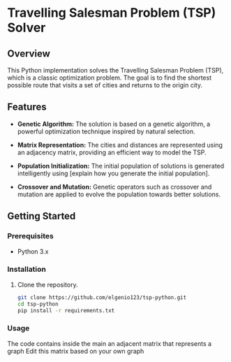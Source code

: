# Travelling Salesman Problem (TSP) Solver

## Overview
This Python implementation solves the Travelling Salesman Problem (TSP), which is a classic optimization problem. The goal is to find the shortest possible route that visits a set of cities and returns to the origin city.

## Features
- **Genetic Algorithm:** The solution is based on a genetic algorithm, a powerful optimization technique inspired by natural selection.

- **Matrix Representation:** The cities and distances are represented using an adjacency matrix, providing an efficient way to model the TSP.

- **Population Initialization:** The initial population of solutions is generated intelligently using [explain how you generate the initial population].

- **Crossover and Mutation:** Genetic operators such as crossover and mutation are applied to evolve the population towards better solutions.

## Getting Started
### Prerequisites
- Python 3.x

### Installation
1. Clone the repository.
   ```bash
   git clone https://github.com/elgenio123/tsp-python.git
   cd tsp-python
   pip install -r requirements.txt
### Usage
The code contains inside the main an adjacent matrix that represents a graph
Edit this matrix based on your own graph

